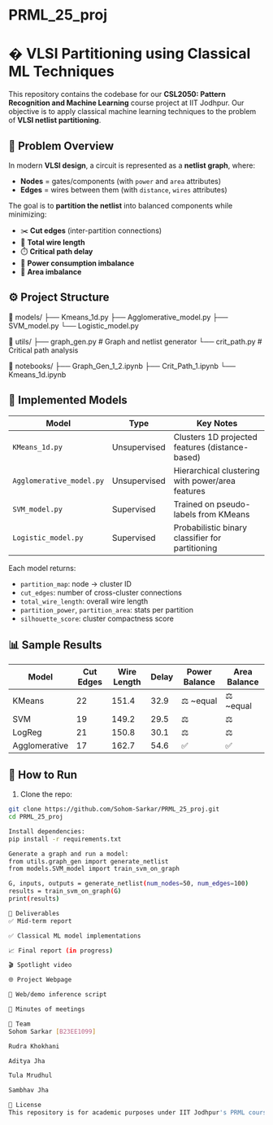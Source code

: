 # PRML_25_proj

# � VLSI Partitioning using Classical ML Techniques

This repository contains the codebase for our **CSL2050: Pattern Recognition and Machine Learning** course project at IIT Jodhpur. Our objective is to apply classical machine learning techniques to the problem of **VLSI netlist partitioning**.

## 🧩 Problem Overview

In modern **VLSI design**, a circuit is represented as a **netlist graph**, where:
- **Nodes** = gates/components (with `power` and `area` attributes)
- **Edges** = wires between them (with `distance`, `wires` attributes)

The goal is to **partition the netlist** into balanced components while minimizing:
- ✂️ **Cut edges** (inter-partition connections)
- 🧵 **Total wire length**
- ⏱️ **Critical path delay**
- 🔋 **Power consumption imbalance**
- 📐 **Area imbalance**

## ⚙️ Project Structure
📁 models/
├── Kmeans_1d.py
├── Agglomerative_model.py
├── SVM_model.py
└── Logistic_model.py

📁 utils/
├── graph_gen.py # Graph and netlist generator
└── crit_path.py # Critical path analysis

📁 notebooks/
├── Graph_Gen_1_2.ipynb
├── Crit_Path_1.ipynb
└── Kmeans_1d.ipynb


## 🤖 Implemented Models

| Model                      | Type          | Key Notes |
|----------------------------|---------------|-----------|
| `KMeans_1d.py`             | Unsupervised  | Clusters 1D projected features (distance-based) |
| `Agglomerative_model.py`   | Unsupervised  | Hierarchical clustering with power/area features |
| `SVM_model.py`             | Supervised    | Trained on pseudo-labels from KMeans |
| `Logistic_model.py`        | Supervised    | Probabilistic binary classifier for partitioning |

Each model returns:
- `partition_map`: node → cluster ID
- `cut_edges`: number of cross-cluster connections
- `total_wire_length`: overall wire length
- `partition_power`, `partition_area`: stats per partition
- `silhouette_score`: cluster compactness score

## 📊 Sample Results

| Model      | Cut Edges | Wire Length | Delay | Power Balance | Area Balance |
|------------|-----------|-------------|-------|----------------|--------------|
| KMeans     | 22        | 151.4       | 32.9  | ⚖️ ~equal      | ⚖️ ~equal    |
| SVM        | 19        | 149.2       | 29.5  | ⚖️             | ⚖️           |
| LogReg     | 21        | 150.8       | 30.1  | ⚖️             | ⚖️           |
| Agglomerative | 17     | 162.7       | 54.6  | ✅             | ✅           |

## 🚀 How to Run

1. Clone the repo:
```bash
git clone https://github.com/Sohom-Sarkar/PRML_25_proj.git
cd PRML_25_proj

Install dependencies:
pip install -r requirements.txt

Generate a graph and run a model:
from utils.graph_gen import generate_netlist
from models.SVM_model import train_svm_on_graph

G, inputs, outputs = generate_netlist(num_nodes=50, num_edges=100)
results = train_svm_on_graph(G)
print(results)

🎥 Deliverables
✅ Mid-term report

✅ Classical ML model implementations

📈 Final report (in progress)

🎬 Spotlight video

🌐 Project Webpage

💾 Web/demo inference script

📜 Minutes of meetings

👥 Team
Sohom Sarkar [B23EE1099]

Rudra Khokhani

Aditya Jha

Tula Mrudhul

Sambhav Jha

🧾 License
This repository is for academic purposes under IIT Jodhpur's PRML course. All rights reserved by the authors.

